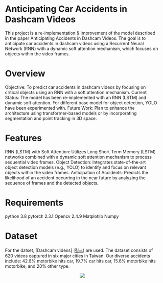 # Anticipating Car Accidents in Dashcam Videos
This project is a re-implementation & improvement of the model described in the paper Anticipating Accidents in Dashcam Videos. The goal is to anticipate car accidents in dashcam videos using a Recurrent Neural Network (RNN) with a dynamic soft attention mechanism, which focuses on objects within the video frames.

# Overview
Objective: To predict car accidents in dashcam videos by focusing on critical objects using an RNN with a soft attention mechanism.
Current Status: The model has been re-implemented with an RNN (LSTM) and dynamic soft attention. For different base model for object detection, YOLO have been experimented with.
Future Work: Plan to enhance the architecture using transformer-based models or by incorporating segmentation and point tracking in 3D space.

# Features
RNN (LSTM) with Soft Attention: Utilizes Long Short-Term Memory (LSTM) networks combined with a dynamic soft attention mechanism to process sequential video frames.
Object Detection: Integrates state-of-the-art object detection models (e.g., YOLO) to identify and focus on relevant objects within the video frames.
Anticipation of Accidents: Predicts the likelihood of an accident occurring in the near future by analyzing the sequence of frames and the detected objects.

# Requirements
python 3.8
pytorch 2.3.1
Opencv 2.4.9
Matplotlib
Numpy

# Dataset
For the datset, [Dashcam videos] ([링크](https://aliensunmin.github.io/project/dashcam/)) are used. The dataset consists of 620 videos captured in six major cities in Taiwan. Our diverse accidents include: 42.6% motorbike hits car, 19.7% car hits car, 15.6% motorbike hits motorbike, and 20% other type.
<p align="center">
  <img src="https://github.com/user-attachments/assets/337020a7-004b-4ccd-8525-96a3de07e7e0">
</p>
